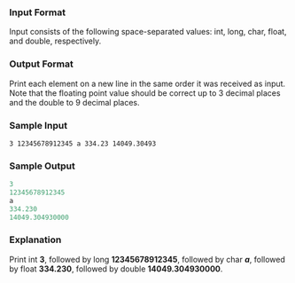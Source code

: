 ### **Input Format**

Input consists of the following space-separated values: int, long, char, float, and double, respectively.

### **Output Format**

Print each element on a new line in the same order it was received as input. Note that the floating point value should be correct up to 3 decimal places and the double to 9 decimal places.

### **Sample Input**

`3 12345678912345 a 334.23 14049.30493`

### **Sample Output**

```c++
3
12345678912345
a
334.230
14049.304930000
```

### **Explanation**

Print int **3**,
followed by long **12345678912345**,
followed by char ***a***,
followed by float **334.230**,
followed by double **14049.304930000**.